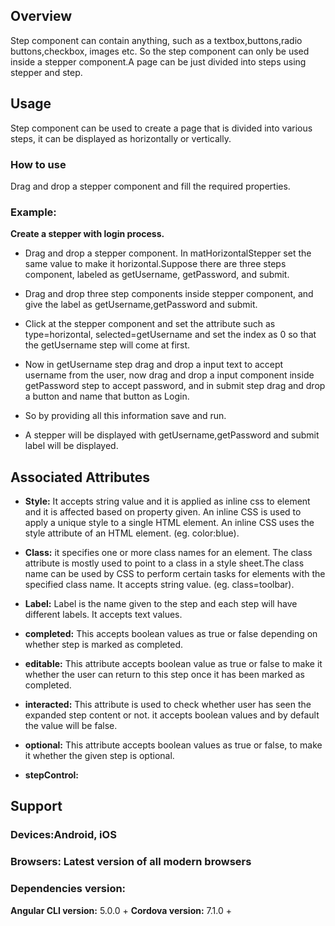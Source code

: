 ## Overview 
Step component can contain anything, such as a textbox,buttons,radio buttons,checkbox, images etc. So the step component can only be used inside a stepper component.A page can be just divided into steps using stepper and step.  

## Usage 
Step component can be used to create a page that is divided into various steps, it can be displayed as horizontally or vertically. 


### How to use 
Drag and drop a stepper component and fill the required properties.

### Example:
**Create a stepper with login process.** 
- Drag and drop a stepper component. In matHorizontalStepper set the same value to make it horizontal.Suppose there are three steps component, labeled as getUsername, getPassword, and submit.
- Drag and drop three step components inside stepper component, and give the label as getUsername,getPassword and submit.

- Click at the stepper component and set the attribute such as type=horizontal, selected=getUsername  and set the index as 0 so that the getUsername step will come at first.
- Now in getUsername step drag and drop a input text to accept username from the user, now drag and drop a input component inside getPassword step to accept password, and in submit step drag and drop a button and name that button as Login.
- So by providing all this information save and run.
- A stepper will be displayed with getUsername,getPassword and submit label will be displayed. 


  

## Associated Attributes 
- **Style:** It accepts string value and it is applied as inline css to element and it is affected based on property given. An inline CSS is used to apply a unique style to a single HTML element. An inline CSS uses the style attribute of an HTML element.
(eg. color:blue).

- **Class:** it specifies one or more class names for an element. The class attribute is mostly used to point to a class in a style sheet.The class name can be used by CSS to perform certain tasks for elements with the specified class name. It accepts string value. (eg. class=toolbar).


- **Label:** Label is the name given to the step and each step will have  different labels. It accepts text values.



- **completed:** This accepts boolean values as true or false depending on whether step is marked as completed.

- **editable:** This attribute accepts boolean value as true or false to make it whether the user can return to this step once it has been marked as completed.

- **interacted:** This attribute is used to check whether user has seen the expanded step content or not. it accepts boolean values and by default the value will  be false.

- **optional:** This attribute accepts boolean values as true or false, to make it whether the given step is optional.


- **stepControl:**




## Support 
### Devices:Android, iOS
### Browsers:  Latest version of all modern browsers
 ### Dependencies version: 
 **Angular CLI version:** 5.0.0 + 
 **Cordova version:** 7.1.0 +










